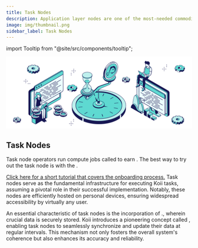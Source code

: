 ```yaml
---
title: Task Nodes
description: Application layer nodes are one of the most-needed commodities in Web3.
image: img/thumbnail.png
sidebar_label: Task Nodes
---
```


import Tooltip from "@site/src/components/tooltip";

![Banner](./img/Run%20a%20Task%20Node.svg)

## Task Nodes

Task node operators run compute jobs called <Tooltip text="tasks"/> to earn <Tooltip text="rewards"/>. The best way to try out the task node is with the <Tooltip text="desktop node"/>.

[Click here for a short tutorial that covers the onboarding process.](/run-a-node/task-nodes/how-to-run-a-desktop-node)
Task nodes serve as the fundamental infrastructure for executing Koii tasks, assuming a pivotal role in their successful implementation. Notably, these nodes are efficiently hosted on personal devices, ensuring widespread accessibility by virtually any user.

An essential characteristic of task nodes is the incorporation of <Tooltip text="local databases"/>., wherein crucial data is securely stored. Koii introduces a pioneering concept called <Tooltip text="database sharing"/>, enabling task nodes to seamlessly synchronize and update their data at regular intervals. This mechanism not only fosters the overall system's coherence but also enhances its accuracy and reliability.
